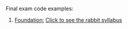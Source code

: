 Final exam code examples:
1. [Foundation:](https://github.com/Seatis/final-exam-staff/blob/master/final_exam_almanach.js)
[Click to see the rabbit syllabus](https://github.com/greenfox-academy/rabbit-syllabus)

